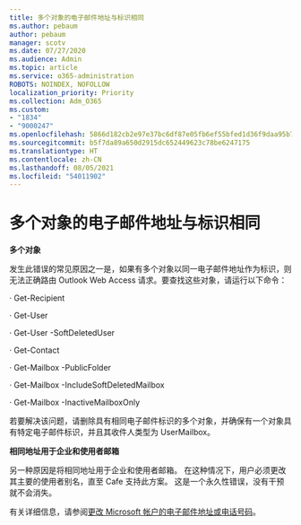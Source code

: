 ```yaml
---
title: 多个对象的电子邮件地址与标识相同
ms.author: pebaum
author: pebaum
manager: scotv
ms.date: 07/27/2020
ms.audience: Admin
ms.topic: article
ms.service: o365-administration
ROBOTS: NOINDEX, NOFOLLOW
localization_priority: Priority
ms.collection: Adm_O365
ms.custom:
- "1834"
- "9000247"
ms.openlocfilehash: 5866d182cb2e97e37bc6df87e05fb6ef55bfed1d36f9daa95b7b8993a509e2dd
ms.sourcegitcommit: b5f7da89a650d2915dc652449623c78be6247175
ms.translationtype: HT
ms.contentlocale: zh-CN
ms.lasthandoff: 08/05/2021
ms.locfileid: "54011902"
---
```

# <a name="multiple-objects-have-the-same-email-address-as-identity"></a>多个对象的电子邮件地址与标识相同

**多个对象**

发生此错误的常见原因之一是，如果有多个对象以同一电子邮件地址作为标识，则无法正确路由 Outlook Web Access 请求。要查找这些对象，请运行以下命令：

· Get-Recipient <email address>

· Get-User <email address>

· Get-User <email address> -SoftDeletedUser

· Get-Contact <email address>

· Get-Mailbox <email address> -PublicFolder

· Get-Mailbox <email address> -IncludeSoftDeletedMailbox

· Get-Mailbox <email address> -InactiveMailboxOnly

若要解决该问题，请删除具有相同电子邮件标识的多个对象，并确保有一个对象具有特定电子邮件标识，并且其收件人类型为 UserMailbox。

**相同地址用于企业和使用者邮箱**

另一种原因是将相同地址用于企业和使用者邮箱。 在这种情况下，用户必须更改其主要的使用者别名，直至 Cafe 支持此方案。 这是一个永久性错误，没有干预就不会消失。

有关详细信息，请参阅[更改 Microsoft 帐户的电子邮件地址或电话号码](https://support.microsoft.com/help/11545/microsoft-account-rename-your-personal-account)。